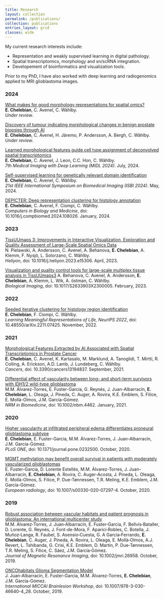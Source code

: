 ```yaml
---
title: Research
layout: collection
permalink: /publications/
collection: publications
entries_layout: grid
classes: wide
---
```


My current research interests include:

-	Representation and weakly supervised learning in digital pathology. 
-	Spatial transcriptomics, morphology and sn/scRNA integration. 
-	Developement of bioinformatics and visualization tools.

Prior to my PhD, I have also worked with deep learning and radiogenomics applied to MRI glioblastoma images.

### 2024

[What makes for good morphology representations for spatial omics?](https://doi.org/10.48550/arXiv.2407.20660)
<br>
**E. Chelebian**, C. Avenel, C. W&auml;hlby. <br>
*Under review*.

[Discovery of tumour indicating morphological changes in benign prostate biopsies through AI](https://doi.org/10.1101/2024.06.18.24309064)
<br>
**E. Chelebian**, C. Avenel, H. J&auml;remo, P. Andersson, A. Bergh, C. W&auml;hlby. <br>
*Under review*.

[Learned morphological features guide cell type assignment of deconvolved spatial transcriptomics](https://openreview.net/forum?id=QfYXJUmIit)<br>
**E. Chelebian**, C. Avenel, J. Leon, C.C. Hon, C. W&auml;hlby. <br>
*7th Medical Imaging with Deep Learning (MIDL 2024)*. July, 2024.

[Self-supervised learning for genetically relevant domain identification](https://doi.org/10.1109/ISBI56570.2024.10635503)<br>
**E. Chelebian**, C. Avenel, C. W&auml;hlby. <br>
*21st IEEE International Symposium on Biomedical Imaging (ISBI 2024)*. May, 2024.

[DEPICTER: Deep representation clustering for histology annotation](https://doi.org/10.1016/j.compbiomed.2024.108026)<br>
**E. Chelebian**, C. Avenel, F. Ciompi, C. W&auml;hlby. <br>
*Computers in Biology and Medicine*, doi: 10.1016/j.compbiomed.2024.108026. January, 2024.

### 2023

[TissUUmaps 3: Improvements in Interactive Visualization, Exploration and Quality Assessment of Large-Scale Spatial Omics Data](https://doi.org/10.1016/j.heliyon.2023.e15306)<br>
N. Pielawski, A. Andersson, C. Avenel, A. Behanova, **E. Chelebian**, A. Klemm, F. Nysj&ouml;, L. Solorzano, C. W&auml;hlby. <br>
*Heliyon*, doi: 10.1016/j.heliyon.2023.e15306. April, 2023.


[Visualization and quality control tools for large-scale multiplex tissue analysis in TissUUmaps3](https://doi.org/10.1017/S2633903X23000053)
A. Behanova, C. Avenel, A. Andersson, **E. Chelebian**, A. Klemm, L. Wik, A. &ouml;stman,  C. W&auml;hlby. <br>
*Biological Imaging*, doi: 10.1017/S2633903X2300005. February, 2023.


### 2022

[Seeded iterative clustering for histology region identification](https://doi.org/10.48550/arXiv.2211.07425)<br>
**E. Chelebian**, F. Ciompi, C. W&auml;hlby. <br>
*Learning Meaningful Representations of Life, NeurIPS 2022*, doi: 10.48550/arXiv.2211.07425. November, 2022.

### 2021

[Morphological Features Extracted by AI Associated with Spatial Transcriptomics in Prostate Cancer](https://doi.org/10.3390/cancers13194837)<br>
**E. Chelebian**, C. Avenel, K. Kartasalo, M. Marklund, A. Tanoglidi, T. Mirtti, R. Colling, A. Erickson, A.D. Lamb, J. Lundeberg, C. W&auml;hlby. <br>
*Cancers*, doi: 10.3390/cancers13194837. September, 2021.

[Differential effect of vascularity between long- and short-term survivors with IDH1/2 wild-type glioblastoma](https://doi.org/10.1002/nbm.4462)<br>
M.M. Álvarez-Torres, E. Fuster-García, G. Reynés, J. Juan-Albarracín, **E. Chelebian**, L. Oleaga, J. Pineda, C. Auger, A. Rovira, K.E. Emblem, S. Filice, E. Mollà-Olmos, J.M. García-Gómez. <br>
*NRM in Biomedicine*, doi: 10.1002/nbm.4462. January, 2021.

### 2020

[Higher vascularity at infiltrated peripheral edema differentiates proneural glioblastoma subtype](https://doi.org/10.1371/journal.pone.0232500)<br>
**E. Chelebian**, E. Fuster-Garcia, M.M. Álvarez-Torres, J. Juan-Albarracín, J.M. García-Gómez. <br>
*PLoS ONE*, doi: 10.1371/journal.pone.0232500. October, 2020.

[MGMT methylation may benefit overall survival in patients with moderately vascularized glioblastomas](https://doi.org/10.1007/s00330-020-07297-4)<br>
E. Fuster-Garcia, D. Lorente Estellés, M.M. Álvarez-Torres, J. Juan-Albarracín, **E. Chelebian**, A. Rovira, C. Auger-Acosta, J. Pineda, L. Oleaga, E. Mollá-Olmos, S. Filice, P. Due-Tønnessen, T.R. Meling, K.E. Emblem, J.M. García-Gómez. <br>
*European radiology*, doi: 10.1007/s00330-020-07297-4. October, 2020.

### 2019

[Robust association between vascular habitats and patient prognosis in glioblastoma: An international multicenter study](https://doi.org/10.1002/jmri.26958)<br>
M.M. Álvarez‐Torres, J. Juan‐Albarracín, E. Fuster‐Garcia, F. Bellvís‐Bataller, D. Lorente, G. Reynés, J. Font-de-Mora, F. Aparici‐Robles, C. Botella, J. Muñoz‐Langa, R. Faubel, S. Asensio‐Cuesta, G. A García‐Ferrando, **E. Chelebian**, C. Auger, J. Pineda, A. Rovira, L. Oleaga, E. Mollà‐Olmos, A.J. Revert, L. Tshibanda, G. Crisi, K.E. Emblem, D. Martin, P. Due‐Tønnessen, T.R. Meling, S. Filice, C. Sáez, J.M. García‐Gómez. <br>
*Journal of Magnetic Resonance Imaging*, doi: 10.1002/jmri.26958. October, 2019.

[ONCOhabitats Glioma Segmentation Model](https://doi.org/10.1007/978-3-030-46640-4_28)<br>
J. Juan-Albarracín, E. Fuster-Garcia, M.M. Álvarez-Torres, **E. Chelebian**, J.M. García-Gómez. <br>
*International MICCAI Brainlesion Workshop*, doi: 10.1007/978-3-030-46640-4_28. October, 2019.

